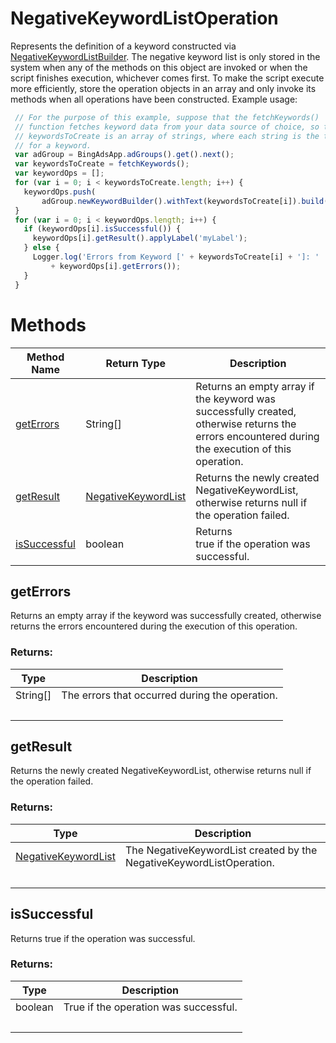 # NegativeKeywordListOperation
Represents the definition of a keyword constructed via [NegativeKeywordListBuilder](./NegativeKeywordListBuilder). The negative keyword list is only stored in the system when any of the methods on this object are invoked or when the script finishes execution, whichever comes first. To make the script execute more efficiently, store the operation objects in an array and only invoke its methods when all operations have been constructed.
Example usage:
```javascript
 // For the purpose of this example, suppose that the fetchKeywords()
 // function fetches keyword data from your data source of choice, so that
 // keywordsToCreate is an array of strings, where each string is the text
 // for a keyword.
 var adGroup = BingAdsApp.adGroups().get().next();
 var keywordsToCreate = fetchKeywords();
 var keywordOps = [];
 for (var i = 0; i < keywordsToCreate.length; i++) {
   keywordOps.push(
       adGroup.newKeywordBuilder().withText(keywordsToCreate[i]).build());
 }
 for (var i = 0; i < keywordOps.length; i++) {
   if (keywordOps[i].isSuccessful()) {
     keywordOps[i].getResult().applyLabel('myLabel');
   } else {
     Logger.log('Errors from Keyword [' + keywordsToCreate[i] + ']: '
         + keywordOps[i].getErrors());
   }
 }
```

# Methods
|Method Name|Return Type|Description|
|-|-|-
[getErrors](#geterrors)|String[]|Returns an empty array if the keyword was successfully created, otherwise returns the errors encountered during the execution of this operation.<br />
[getResult](#getresult)|[NegativeKeywordList](./NegativeKeywordList)|Returns the newly created NegativeKeywordList, otherwise returns null if the operation failed.<br />
[isSuccessful](#issuccessful)|boolean|Returns <br />true if the operation was successful.

## <a name="geterrors"></a>getErrors
Returns an empty array if the keyword was successfully created, otherwise returns the errors encountered during the execution of this operation.

### Returns:
|Type|Description|
|-|-
String[]|The errors that occurred during the operation.
&nbsp;|&nbsp;
## <a name="getresult"></a>getResult
Returns the newly created NegativeKeywordList, otherwise returns null if the operation failed.

### Returns:
|Type|Description|
|-|-
[NegativeKeywordList](./NegativeKeywordList)|The NegativeKeywordList created by the NegativeKeywordListOperation.
&nbsp;|&nbsp;
## <a name="issuccessful"></a>isSuccessful
Returns 
true if the operation was successful.

### Returns:
|Type|Description|
|-|-
boolean|True if the operation was successful.
&nbsp;|&nbsp;
